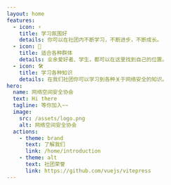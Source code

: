 ```yaml
---
layout: home
features:
  - icon: ⚡️
    title: 学习氛围好
    details: 你可以在社团内不断学习，不断进步，不断成长。
  - icon: 🖖
    title: 适合各种群体
    details: 业余爱好者、学生，都可以在这里找到自己的位置。
  - icon: 🛠️
    title: 学习各种知识
    details: 在我们社团你可以学习到各种关于网络安全的知识。
hero:
  name: 网络空间安全协会
  text: Hi there
  tagline: 等你加入~~
  image:
    src: /assets/logo.png
    alt: 网络空间安全协会
  actions:
    - theme: brand
      text: 了解我们
      link: /home/introduction
    - theme: alt
      text: 社团荣誉
      link: https://github.com/vuejs/vitepress
---
```


<style>
:root {
  --vp-home-hero-name-color: transparent;
  --vp-home-hero-name-background: -webkit-linear-gradient(120deg, #bd34fe, #41d1ff);
}
</style>
